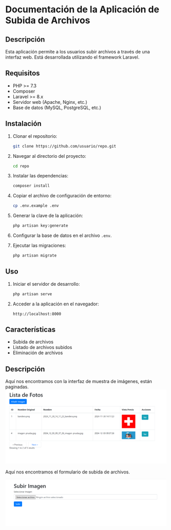 # Documentación de la Aplicación de Subida de Archivos

## Descripción
Esta aplicación permite a los usuarios subir archivos a través de una interfaz web. Está desarrollada utilizando el framework Laravel.

## Requisitos
- PHP >= 7.3
- Composer
- Laravel >= 8.x
- Servidor web (Apache, Nginx, etc.)
- Base de datos (MySQL, PostgreSQL, etc.)

## Instalación
1. Clonar el repositorio:
    ```bash
    git clone https://github.com/usuario/repo.git
    ```
2. Navegar al directorio del proyecto:
    ```bash
    cd repo
    ```
3. Instalar las dependencias:
    ```bash
    composer install
    ```
4. Copiar el archivo de configuración de entorno:
    ```bash
    cp .env.example .env
    ```
5. Generar la clave de la aplicación:
    ```bash
    php artisan key:generate
    ```
6. Configurar la base de datos en el archivo `.env`.

7. Ejecutar las migraciones:
    ```bash
    php artisan migrate
    ```

## Uso
1. Iniciar el servidor de desarrollo:
    ```bash
    php artisan serve
    ```
2. Acceder a la aplicación en el navegador:
    ```
    http://localhost:8000
    ```

## Características
- Subida de archivos
- Listado de archivos subidos
- Eliminación de archivos

## Descripción
Aquí nos encontramos con la interfaz de muestra de imágenes, están paginadas.
![alt text](image.png)

Aquí nos encontramos el formulario de subida de archivos.

![alt text](image-1.png)
